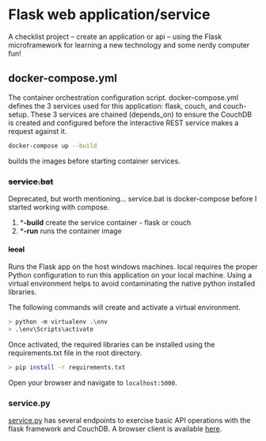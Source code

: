 # Flask web application/service

A checklist project &ndash; create an application or api &ndash; using the Flask microframework for learning a new technology and some nerdy computer fun!

## docker-compose.yml

The container orchestration configuration script.  docker-compose.yml defines the 3 services used for this application: flask, couch, and couch-setup.  These 3 services are chained (depends_on) to ensure the CouchDB is created and configured before the interactive REST service makes a request against it.

```sh
docker-compose up --build
```
builds the images before starting container services.

### ~~service.bat~~

Deprecated, but worth mentioning... service.bat is docker-compose before I started working with compose.

1. ***-build** create the service container - flask or couch
2. ***-run** runs the container image

#### ~~local~~

Runs the Flask app on the host windows machines. local requires the proper Python configuration to run this application on your local machine.  Using a virtual environment helps to avoid contaminating the native python installed libraries.  

The following commands will create and activate a virtual environment.

```sh
> python -m virtualenv .\env
> .\env\Scripts\activate
```

Once activated, the required libraries can be installed using the requirements.txt file in the root directory.

```sh
> pip install -r requirements.txt
```

Open your browser and navigate to `localhost:5000`.

### service.py

[service.py](https://github.com/Floresj4/flask-couch-app/blob/master/service.py "Flask entry point") has several endpoints to exercise basic API operations with the flask framework and CouchDB.  A browser client is available [here](http://localhost:5000).

